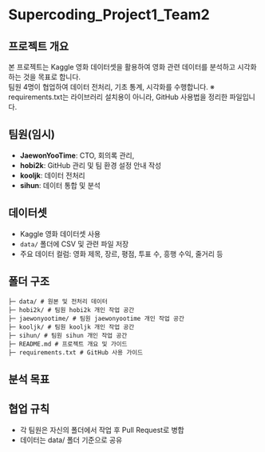 # Supercoding_Project1_Team2

## 프로젝트 개요
본 프로젝트는 Kaggle 영화 데이터셋을 활용하여 영화 관련 데이터를 분석하고 시각화하는 것을 목표로 합니다.  
팀원 4명이 협업하여 데이터 전처리, 기초 통계, 시각화를 수행합니다.
※ requirements.txt는 라이브러리 설치용이 아니라, GitHub 사용법을 정리한 파일입니다.

## 팀원(임시)
- **JaewonYooTime**: CTO, 회의록 관리, 
- **hobi2k**: GitHub 관리 및 팀 환경 설정 안내 작성
- **kooljk**: 데이터 전처리
- **sihun**: 데이터 통합 및 분석

## 데이터셋
- Kaggle 영화 데이터셋 사용
- `data/` 폴더에 CSV 및 관련 파일 저장
- 주요 데이터 컬럼: 영화 제목, 장르, 평점, 투표 수, 흥행 수익, 줄거리 등

## 폴더 구조
```
├─ data/ # 원본 및 전처리 데이터
├─ hobi2k/ # 팀원 hobi2k 개인 작업 공간
├─ jaewonyootime/ # 팀원 jaewonyootime 개인 작업 공간
├─ kooljk/ # 팀원 kooljk 개인 작업 공간
├─ sihun/ # 팀원 sihun 개인 작업 공간
├─ README.md # 프로젝트 개요 및 가이드
├─ requirements.txt # GitHub 사용 가이드
``` 

## 분석 목표


## 협업 규칙
- 각 팀원은 자신의 폴더에서 작업 후 Pull Request로 병합
- 데이터는 data/ 폴더 기준으로 공유
